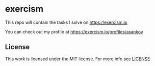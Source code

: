 # exercism

This repo will contain the tasks I solve on https://exercism.io

You can check out my profile at https://exercism.io/profiles/asankov

## License

This work is licensed under the MIT license. For more info see [LICENSE](LICENSE)
